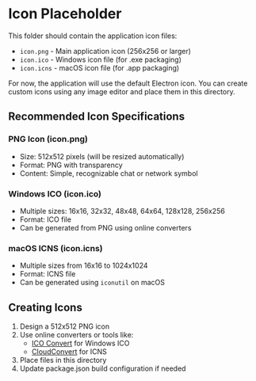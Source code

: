 # Icon Placeholder

This folder should contain the application icon files:

- `icon.png` - Main application icon (256x256 or larger)
- `icon.ico` - Windows icon file (for .exe packaging)
- `icon.icns` - macOS icon file (for .app packaging)

For now, the application will use the default Electron icon. You can create custom icons using any image editor and place them in this directory.

## Recommended Icon Specifications

### PNG Icon (icon.png)
- Size: 512x512 pixels (will be resized automatically)
- Format: PNG with transparency
- Content: Simple, recognizable chat or network symbol

### Windows ICO (icon.ico)
- Multiple sizes: 16x16, 32x32, 48x48, 64x64, 128x128, 256x256
- Format: ICO file
- Can be generated from PNG using online converters

### macOS ICNS (icon.icns)
- Multiple sizes from 16x16 to 1024x1024
- Format: ICNS file
- Can be generated using `iconutil` on macOS

## Creating Icons

1. Design a 512x512 PNG icon
2. Use online converters or tools like:
   - [ICO Convert](https://icoconvert.com/) for Windows ICO
   - [CloudConvert](https://cloudconvert.com/) for ICNS
3. Place files in this directory
4. Update package.json build configuration if needed

